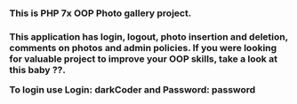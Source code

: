 <h3>This is PHP 7x OOP Photo gallery project.<h3>
<p>This application has login, logout, photo insertion and deletion, comments on photos and admin policies. If you were looking for valuable project to improve your OOP skills, take a look at this baby ??.</p>
<p>To login use Login: darkCoder and Password: password</p>